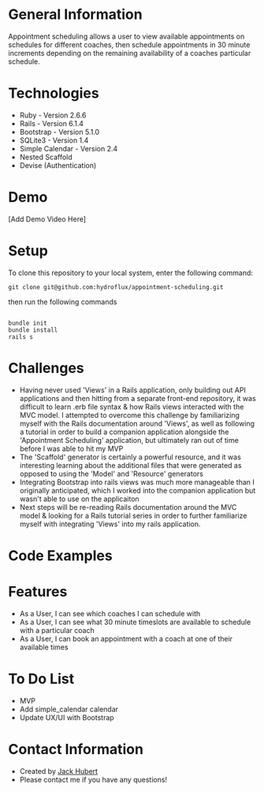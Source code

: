 # General Information

Appointment scheduling allows a user to view available appointments on schedules for different coaches, then schedule appointments in 30 minute increments depending on the remaining availability of a coaches particular schedule.

# Technologies
- Ruby - Version 2.6.6
- Rails - Version 6.1.4
- Bootstrap - Version 5.1.0
- SQLite3 - Version 1.4
- Simple Calendar - Version 2.4
- Nested Scaffold
- Devise (Authentication)

# Demo

[Add Demo Video Here]

# Setup

To clone this repository to your local system, enter the following command:
```
git clone git@github.com:hydroflux/appointment-scheduling.git
```

then run the following commands

```

bundle init
bundle install
rails s

```

# Challenges
- Having never used 'Views' in a Rails application, only building out API applications and then hitting from a separate front-end repository, it was difficult to learn .erb file syntax & how Rails views interacted with the MVC model. I attempted to overcome this challenge by familiarizing myself with the Rails documentation around 'Views', as well as following a tutorial in order to build a companion application alongside the 'Appointment Scheduling' application, but ultimately ran out of time before I was able to hit my MVP
- The 'Scaffold' generator is certainly a powerful resource, and it was interesting learning about the additional files that were generated as opposed to using the 'Model' and 'Resource' generators
- Integrating Bootstrap into rails views was much more manageable than I originally anticipated, which I worked into the companion application but wasn't able to use on the applicaiton
- Next steps will be re-reading Rails documentation around the MVC model & looking for a Rails tutorial series in order to further familiarize myself with integrating 'Views' into my rails application.

# Code Examples

<!-- Add Code Examples upon MVP Completion -->

# Features
- As a User, I can see which coaches I can schedule with
- As a User, I can see what 30 minute timeslots are available to schedule with a particular coach
- As a User, I can book an appointment with a coach at one of their available times

<!--  Update features after hitting mvp -->


# To Do List
- MVP
- Add simple_calendar calendar
- Update UX/UI with Bootstrap


# Contact Information
- Created by [Jack Hubert](github.com/hydroflux)
- Please contact me if you have any questions!
